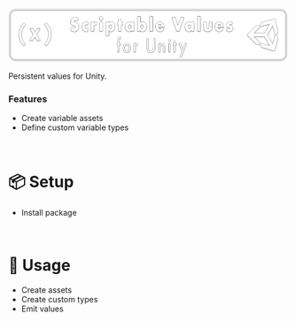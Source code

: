 ![](/.banner.png?raw=true "")

Persistent values for Unity.

### Features

* Create variable assets
* Define custom variable types

<br>

# 📦 Setup

* Install package

<br>

# 🚀 Usage

* Create assets
* Create custom types
* Emit values
